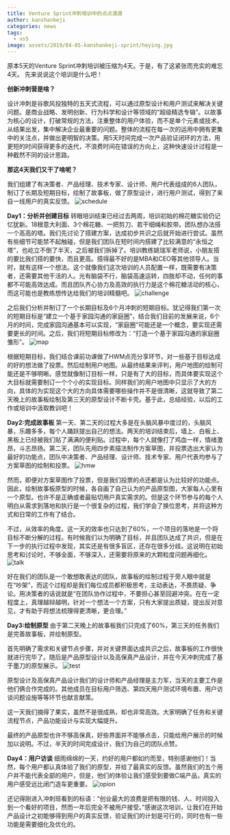 ```yaml
---
title: Venture Sprint冲刺培训中的点点滴滴
author: kanshankeji
categories: news
tags:
  - vs5
image: assets/2019/04-05-kanshankeji-sprint/heying.jpg
---
```

原本5天的Venture Sprint冲刺培训被压缩为4天。于是，有了这紧张而充实的难忘4天。
先来说说这个培训是什么吧！

**创新冲刺营是啥？**

设计冲刺是谷歌风投独特的五天式流程，可以通过原型设计和用户测试来解决关键问题。是商业战略、发明创新、行为科学和设计等领域的“超级精选专辑”。以故事为核心的设计，打破常规的方法，注重整体的用户体验，而不是单个元素或技术。从结果出发，集中解决企业最重要的问题。整体的流程在每一次的运用中拥有更集中的关注点，并做出更明智的决策。用5天时间完成一次产品验证闭环的方法，用更短的时间获得更多的迭代，不浪费时间在错误的方向上，这种快速设计过程是一种截然不同的设计思路。

**那这4天我们又干了啥呢？**

我们组建了有决策者、产品经理、技术专家、设计师、用户代表组成的6人团队，制订了长期及短期目标，绘制了故事板，做了原型设计，进行用户测试，得到了来自一线用户的真实反馈。
![schedule](/assets/2019/05-kanshankeji-sprint/1-schedule.jpg)

**Day1：分析并创建目标**
转眼培训结束已经过去两周，培训初始的棉花糖实验仍记忆犹新。18根意大利面、3个棉花糖、一把剪刀、若干细绳和胶带。团队想办法搭一个高高的塔。我们先讨论了搭建方案，达成初步共识之后就开始进行尝试。虽然有些细节可能禁不起触碰，但是我们团队在短时间内搭建了比较满意的“永恒之塔”，也屹立不倒了半天，之后被我们拆掉了。培训教练姚瑞军老师说，小朋友搭的要比我们搭的要快，而且更高。搭得最不好的是MBA和CEO等其他领导人。当时，就有这样一个想法。这个就像我们这次培训的人员配置一样，既需要有决策者，还需要其他干活的人。光有脑袋不行，脑袋高速运转，四肢却不动，任何的事都不可能高效达成。而且团队齐心协力及高效的执行力是这个棉花糖活动的核心，而这可能也是教练想传达给我们的培训精髓吧。
![challenge](/assets/2019/05-kanshankeji-sprint/2-challenge.jpg)

之后我们分析并制订了一个长期目标及6个月冲刺的短期目标。犹记得我们第一次的短期目标是“建立一个基于家园沟通的家庭圈”，结合我们目前的发展来说，6个月的时间，完成家园沟通基本可以实现，“家庭圈”可能还是一个概念，要实现还需要更长的时间。之后，我们将短期目标修改为：“打造一个基于家园沟通的家庭圈雏形”。
![map](/assets/2019/04-05-kanshankeji-sprint/3-map.jpg)

根据短期目标，我们结合课前功课做了HWM点亮分享环节，对一些基于目标达成的好的想法做了投票。然后绘制用户地图。从最终结果来评判，用户地图的绘制可能还是不够明晰。感觉就像制订目标一样，只是有了大的目标，而具体要实现这个大目标就需要制订一个个小的实现目标。同样我们的用户地图中只显示了大的方向，具体的为实现这个大的方向具体需要哪些操作并不是很清晰，这就导致了第二天晚上的故事板绘制及第三天的原型设计不断卡壳。基于此，总结经验，以后的工作或培训中汲取教训吧！

**Day2:完成故事板**
第一天、第二天的过程大多是在头脑风暴中度过的，头脑风暴，乐趣多多，每个人踊跃提出自己的想法。两天的培训结束后，墙上、白板上、黑板上已经被我们贴了满满的便利贴。过程中，每个人就像打了鸡血一样，情绪激昂，斗志昂扬。第二天，团队先用四步素描法制作方案草图，并投票选出大家认为最好的功能点，团队中决策者、产品经理、设计师、技术专家、用户代表均参与了方案草图的绘制和投票。
![hmw](/assets/2019/05-kanshankeji-sprint/4-hmw.jpg)

然而，即便对方案草图作了投票，但是我们投票的点还都是认为比较好的功能点。因此，绘制故事板原型的时候，各自画了自己认为的产品原型图，大家每人心里有一个原型。也许不是正确或者最贴切用户真实需求的。但是这个环节参与的每个人明白从需求到落地和执行是一个很复杂的过程，我们学会了换位思考，并将这种方式和日常的工作有了结合。

不过，从效率的角度。这一天的效率也只达到了60%，一个项目的落地是一个将目标不断分解的过程。有时候我们以为明确了目标，并且团队达成了共识，但是在下一步的执行过程中发现，其实还是有很多盲区，还存在很多分歧。这说明在初始思考和讨论时，不够全面，不够深入，还需要将原来的大颗粒度问题再细化。
![talk](/assets/2019/05-kanshankeji-sprint/5-talk.jpg)

好在我们的团队是一个敢想敢表达的团队，故事板的绘制过程于旁人眼中就是在“吵架”，而这个过程却是我们每位成员都积极思考，主动表达，不畏质疑、争论。用决策者的话说就是“在团队协作过程中，不要担心甚至回避冲突。在在一定程度上，真理越辩越明，针对一个想法一个方案，只有大家提出质疑，提出反对意见，才有助于将想法梳理得更清晰，更合理。”

**Day3:绘制原型**
由于第二天晚上的故事板我们只完成了60%，第三天的任务我们是完善故事板，并绘制原型。

首先明确了需求和关键节点步骤，并对关键界面达成共识之后，故事板的工作很快就进行完毕了。随后是产品原型设计以及高保真产品设计，并在今天冲刺完成了基于墨刀的原型展示。
![test](/assets/2019/05-kanshankeji-sprint/6-test.jpg)

原型设计及高保真产品设计我们的设计师和产品经理是主力军，当天的主要工作是他们俩合作完成的。其他成员在目标用户筛选、第四天用户测试环境布置、用户访谈问题设施等等环节也献言献策。

这一天我们摘得了果实，虽然不是很成熟，却也非常高效。大家明确了任务和关键流程节点，产品功能设计与实现大幅提升。

最终的产品原型也许不够高保真，好些界面并不能够点击，只能给用户展示的时候加以说明。不过，半天的时间完成设计，我们为自己的团队点赞。

**Day4：用户访谈**
细雨绵绵的一天，约好的用户都如约而至，特别感谢他们！当然，每个用户都认真体验了我们的原型，并给了最真实的反馈。虽然我们的五个用户并不能代表全部的用户，但是，他们的体验让我们感受到要做C端产品，真实的用户感受远比闭门造车更重要。
![opion](/assets/2019/05-kanshankeji-sprint/7-opion.jpg)

还记得刚进入冲刺班看到的标语：“创业最大的浪费是把有限的钱、人、时间投入到一个看好的项目，然而一年后完全不被用户接受。”感谢这次培训，让我们在开始产品设计之初能够得到用户的真实反馈，验证我们的计划是可行的，同时也有一些功能是需要细化及优化的。

